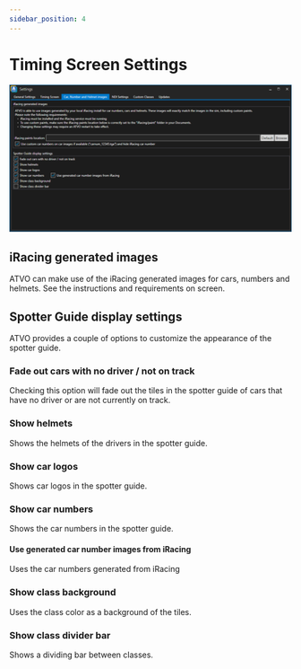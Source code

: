 ```yaml
---
sidebar_position: 4
---
```


# Timing Screen Settings
![ATVO Car, Number and Helmet images Settings](../../static/img/settings/atvo-settings-car-number-helmet-images-settings.png)

## iRacing generated images
ATVO can make use of the iRacing generated images for cars, numbers and helmets. 
See the instructions and requirements on screen.

## Spotter Guide display settings
ATVO provides a couple of options to customize the appearance of the spotter guide.

### Fade out cars with no driver / not on track
Checking this option will fade out the tiles in the spotter guide of cars that have no driver or are not currently on track.

### Show helmets
Shows the helmets of the drivers in the spotter guide.

### Show car logos
Shows car logos in the spotter guide.

### Show car numbers
Shows the car numbers in the spotter guide.

#### Use generated car number images from iRacing
Uses the car numbers generated from iRacing

### Show class background
Uses the class color as a background of the tiles.

### Show class divider bar
Shows a dividing bar between classes.
